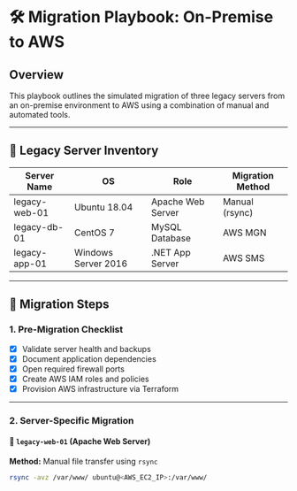 # 🛠️ Migration Playbook: On-Premise to AWS

## Overview
This playbook outlines the simulated migration of three legacy servers from an on-premise environment to AWS using a combination of manual and automated tools.

---

## 🧾 Legacy Server Inventory

| Server Name     | OS                  | Role              | Migration Method |
|-----------------|---------------------|-------------------|------------------|
| legacy-web-01   | Ubuntu 18.04        | Apache Web Server | Manual (rsync)   |
| legacy-db-01    | CentOS 7            | MySQL Database     | AWS MGN          |
| legacy-app-01   | Windows Server 2016 | .NET App Server    | AWS SMS          |

---

## 🔁 Migration Steps

### 1. Pre-Migration Checklist
- [x] Validate server health and backups
- [x] Document application dependencies
- [x] Open required firewall ports
- [x] Create AWS IAM roles and policies
- [x] Provision AWS infrastructure via Terraform

---

### 2. Server-Specific Migration

#### 🧮 `legacy-web-01` (Apache Web Server)
**Method:** Manual file transfer using `rsync`

```bash
rsync -avz /var/www/ ubuntu@<AWS_EC2_IP>:/var/www/